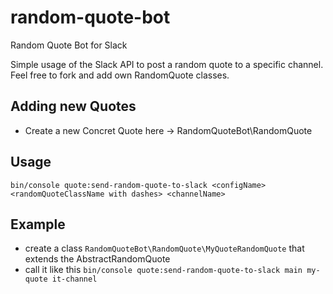 # random-quote-bot
Random Quote Bot for Slack

Simple usage of the Slack API to post a random quote to a specific channel.
Feel free to fork and add own RandomQuote classes.

## Adding new Quotes
 - Create a new Concret Quote here -> RandomQuoteBot\RandomQuote



## Usage
```
bin/console quote:send-random-quote-to-slack <configName> <randomQuoteClassName with dashes> <channelName>
```

## Example
- create a class `RandomQuoteBot\RandomQuote\MyQuoteRandomQuote` that extends the AbstractRandomQuote
- call it like this `bin/console quote:send-random-quote-to-slack main my-quote it-channel`


